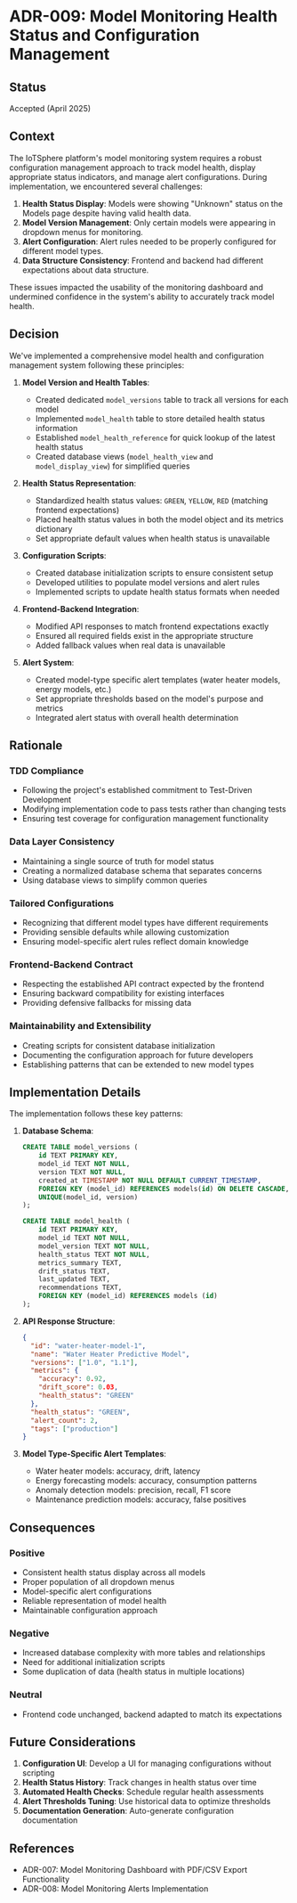# ADR-009: Model Monitoring Health Status and Configuration Management

## Status

Accepted (April 2025)

## Context

The IoTSphere platform's model monitoring system requires a robust configuration management approach to track model health, display appropriate status indicators, and manage alert configurations. During implementation, we encountered several challenges:

1. **Health Status Display**: Models were showing "Unknown" status on the Models page despite having valid health data.
2. **Model Version Management**: Only certain models were appearing in dropdown menus for monitoring.
3. **Alert Configuration**: Alert rules needed to be properly configured for different model types.
4. **Data Structure Consistency**: Frontend and backend had different expectations about data structure.

These issues impacted the usability of the monitoring dashboard and undermined confidence in the system's ability to accurately track model health.

## Decision

We've implemented a comprehensive model health and configuration management system following these principles:

1. **Model Version and Health Tables**:
   - Created dedicated `model_versions` table to track all versions for each model
   - Implemented `model_health` table to store detailed health status information
   - Established `model_health_reference` for quick lookup of the latest health status
   - Created database views (`model_health_view` and `model_display_view`) for simplified queries

2. **Health Status Representation**:
   - Standardized health status values: `GREEN`, `YELLOW`, `RED` (matching frontend expectations)
   - Placed health status values in both the model object and its metrics dictionary
   - Set appropriate default values when health status is unavailable

3. **Configuration Scripts**:
   - Created database initialization scripts to ensure consistent setup
   - Developed utilities to populate model versions and alert rules
   - Implemented scripts to update health status formats when needed

4. **Frontend-Backend Integration**:
   - Modified API responses to match frontend expectations exactly
   - Ensured all required fields exist in the appropriate structure
   - Added fallback values when real data is unavailable

5. **Alert System**:
   - Created model-type specific alert templates (water heater models, energy models, etc.)
   - Set appropriate thresholds based on the model's purpose and metrics
   - Integrated alert status with overall health determination

## Rationale

### TDD Compliance
- Following the project's established commitment to Test-Driven Development
- Modifying implementation code to pass tests rather than changing tests
- Ensuring test coverage for configuration management functionality

### Data Layer Consistency
- Maintaining a single source of truth for model status
- Creating a normalized database schema that separates concerns
- Using database views to simplify common queries

### Tailored Configurations
- Recognizing that different model types have different requirements
- Providing sensible defaults while allowing customization
- Ensuring model-specific alert rules reflect domain knowledge

### Frontend-Backend Contract
- Respecting the established API contract expected by the frontend
- Ensuring backward compatibility for existing interfaces
- Providing defensive fallbacks for missing data

### Maintainability and Extensibility
- Creating scripts for consistent database initialization
- Documenting the configuration approach for future developers
- Establishing patterns that can be extended to new model types

## Implementation Details

The implementation follows these key patterns:

1. **Database Schema**:
   ```sql
   CREATE TABLE model_versions (
       id TEXT PRIMARY KEY,
       model_id TEXT NOT NULL,
       version TEXT NOT NULL,
       created_at TIMESTAMP NOT NULL DEFAULT CURRENT_TIMESTAMP,
       FOREIGN KEY (model_id) REFERENCES models(id) ON DELETE CASCADE,
       UNIQUE(model_id, version)
   );

   CREATE TABLE model_health (
       id TEXT PRIMARY KEY,
       model_id TEXT NOT NULL,
       model_version TEXT NOT NULL,
       health_status TEXT NOT NULL,
       metrics_summary TEXT,
       drift_status TEXT,
       last_updated TEXT,
       recommendations TEXT,
       FOREIGN KEY (model_id) REFERENCES models (id)
   );
   ```

2. **API Response Structure**:
   ```json
   {
     "id": "water-heater-model-1",
     "name": "Water Heater Predictive Model",
     "versions": ["1.0", "1.1"],
     "metrics": {
       "accuracy": 0.92,
       "drift_score": 0.03,
       "health_status": "GREEN"
     },
     "health_status": "GREEN",
     "alert_count": 2,
     "tags": ["production"]
   }
   ```

3. **Model Type-Specific Alert Templates**:
   - Water heater models: accuracy, drift, latency
   - Energy forecasting models: accuracy, consumption patterns
   - Anomaly detection models: precision, recall, F1 score
   - Maintenance prediction models: accuracy, false positives

## Consequences

### Positive
- Consistent health status display across all models
- Proper population of all dropdown menus
- Model-specific alert configurations
- Reliable representation of model health
- Maintainable configuration approach

### Negative
- Increased database complexity with more tables and relationships
- Need for additional initialization scripts
- Some duplication of data (health status in multiple locations)

### Neutral
- Frontend code unchanged, backend adapted to match its expectations

## Future Considerations

1. **Configuration UI**: Develop a UI for managing configurations without scripting
2. **Health Status History**: Track changes in health status over time
3. **Automated Health Checks**: Schedule regular health assessments
4. **Alert Thresholds Tuning**: Use historical data to optimize thresholds
5. **Documentation Generation**: Auto-generate configuration documentation

## References

- ADR-007: Model Monitoring Dashboard with PDF/CSV Export Functionality
- ADR-008: Model Monitoring Alerts Implementation
